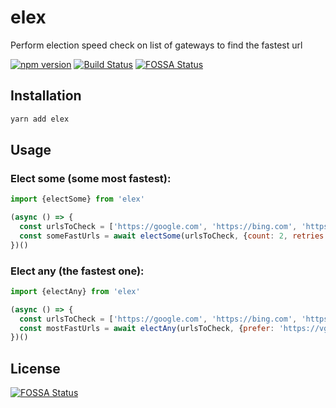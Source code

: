 # elex 
Perform election speed check on list of gateways to find the fastest url

[![npm version](https://badge.fury.io/js/elex.svg)](https://badge.fury.io/js/elex) [![Build Status](https://travis-ci.com/nampdn/elex.svg?branch=master)](https://travis-ci.com/nampdn/elex)
[![FOSSA Status](https://app.fossa.io/api/projects/git%2Bgithub.com%2Fnampdn%2Felex.svg?type=shield)](https://app.fossa.io/projects/git%2Bgithub.com%2Fnampdn%2Felex?ref=badge_shield)
## Installation

```bash
yarn add elex
```

## Usage

### Elect some (some most fastest):

```javascript
import {electSome} from 'elex'

(async () => {
  const urlsToCheck = ['https://google.com', 'https://bing.com', 'https://vgm.tv', 'https://not-found-404.com']
  const someFastUrls = await electSome(urlsToCheck, {count: 2, retries: 1}); // ['http://google.com', 'https://vgm.tv']
})()
```

### Elect any (the fastest one):

```javascript
import {electAny} from 'elex'

(async () => {
  const urlsToCheck = ['https://google.com', 'https://bing.com', 'https://vgm.tv', 'https://not-found-404.com']
  const mostFastUrls = await electAny(urlsToCheck, {prefer: 'https://vgm.tv', retries: 1}); // 'https://vgm.tv'
})()
```

## License
[![FOSSA Status](https://app.fossa.io/api/projects/git%2Bgithub.com%2Fnampdn%2Felex.svg?type=large)](https://app.fossa.io/projects/git%2Bgithub.com%2Fnampdn%2Felex?ref=badge_large)
